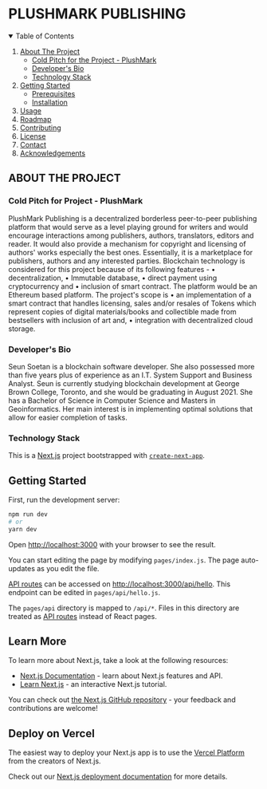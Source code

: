 # PLUSHMARK PUBLISHING

<!-- TABLE OF CONTENTS -->
<details open="open">
  <summary>Table of Contents</summary>
  <ol>
    <li>
      <a href="#about-the-project">About The Project</a>
      <ul>
        <li><a href="#cold-pitch-for-project-plushmark">Cold Pitch for the Project - PlushMark</a></li>
        <li><a href="#developer's-bio">Developer's Bio</a></li>   
        <li><a href="#technology-stack">Technology Stack</a></li>
      </ul>
    </li>
    <li>
      <a href="#getting-started">Getting Started</a>
      <ul>
        <li><a href="#prerequisites">Prerequisites</a></li>
        <li><a href="#installation">Installation</a></li>
      </ul>
    </li>
    <li><a href="#usage">Usage</a></li>
    <li><a href="#roadmap">Roadmap</a></li>
    <li><a href="#contributing">Contributing</a></li>
    <li><a href="#license">License</a></li>
    <li><a href="#contact">Contact</a></li>
    <li><a href="#acknowledgements">Acknowledgements</a></li>
  </ol>
</details>


## ABOUT THE PROJECT
### Cold Pitch for Project - PlushMark
PlushMark Publishing is a decentralized  borderless peer-to-peer publishing platform that would serve as a level playing ground for writers and would encourage interactions among publishers, authors, translators, editors and reader. It would also provide a mechanism for copyright and licensing of authors' works especially the best ones. Essentially, it is a marketplace for publishers, authors and any interested parties. 
Blockchain technology is considered for this project because of its following features - 
•	decentralization, 
•	Immutable database, 
•	direct payment using cryptocurrency and 
•	inclusion of smart contract.
The platform would be an Ethereum based platform.
The project's scope is 
•	an implementation of a smart contract that handles licensing, sales and/or resales of Tokens which represent copies of digital materials/books and collectible made from bestsellers with inclusion of art and, 
•	integration with decentralized cloud storage.

### Developer's Bio
Seun Soetan is a blockchain software developer. She also possessed more than five years plus of experience as an I.T. System Support and Business Analyst. Seun is currently studying blockchain development at George Brown College, Toronto, and she would be graduating in August 2021. She has a Bachelor of Science in Computer Science and Masters in Geoinformatics. Her main interest is in implementing optimal solutions that allow for easier completion of tasks.

### Technology Stack









This is a [Next.js](https://nextjs.org/) project bootstrapped with [`create-next-app`](https://github.com/vercel/next.js/tree/canary/packages/create-next-app).

## Getting Started

First, run the development server:

```bash
npm run dev
# or
yarn dev
```

Open [http://localhost:3000](http://localhost:3000) with your browser to see the result.

You can start editing the page by modifying `pages/index.js`. The page auto-updates as you edit the file.

[API routes](https://nextjs.org/docs/api-routes/introduction) can be accessed on [http://localhost:3000/api/hello](http://localhost:3000/api/hello). This endpoint can be edited in `pages/api/hello.js`.

The `pages/api` directory is mapped to `/api/*`. Files in this directory are treated as [API routes](https://nextjs.org/docs/api-routes/introduction) instead of React pages.

## Learn More

To learn more about Next.js, take a look at the following resources:

- [Next.js Documentation](https://nextjs.org/docs) - learn about Next.js features and API.
- [Learn Next.js](https://nextjs.org/learn) - an interactive Next.js tutorial.

You can check out [the Next.js GitHub repository](https://github.com/vercel/next.js/) - your feedback and contributions are welcome!

## Deploy on Vercel

The easiest way to deploy your Next.js app is to use the [Vercel Platform](https://vercel.com/new?utm_medium=default-template&filter=next.js&utm_source=create-next-app&utm_campaign=create-next-app-readme) from the creators of Next.js.

Check out our [Next.js deployment documentation](https://nextjs.org/docs/deployment) for more details.
